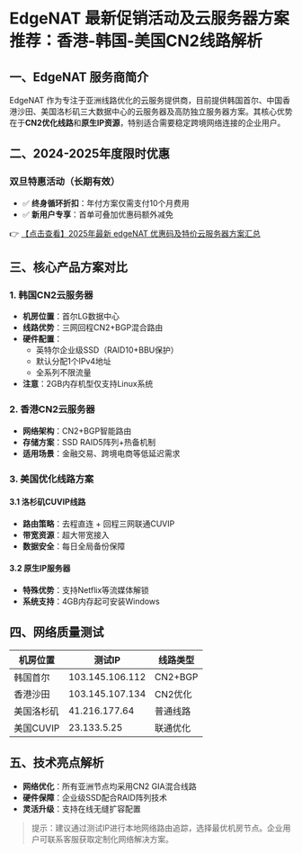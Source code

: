 # EdgeNAT 最新促销活动及云服务器方案推荐：香港-韩国-美国CN2线路解析

## 一、EdgeNAT 服务商简介
EdgeNAT 作为专注于亚洲线路优化的云服务提供商，目前提供韩国首尔、中国香港沙田、美国洛杉矶三大数据中心的云服务器及高防独立服务器方案。其核心优势在于**CN2优化线路**和**原生IP资源**，特别适合需要稳定跨境网络连接的企业用户。

## 二、2024-2025年度限时优惠
### 双旦特惠活动（长期有效）
- ✅ **终身循环折扣**：年付方案仅需支付10个月费用
- ✅ **新用户专享**：首单可叠加优惠码额外减免

👉 [【点击查看】2025年最新 edgeNAT 优惠码及特价云服务器方案汇总](https://bit.ly/edgenat)

## 三、核心产品方案对比
### 1. 韩国CN2云服务器
- **机房位置**：首尔LG数据中心
- **线路优势**：三网回程CN2+BGP混合路由
- **硬件配置**：
  - 英特尔企业级SSD（RAID10+BBU保护）
  - 默认分配1个IPv4地址
  - 全系列不限流量
- **注意**：2GB内存机型仅支持Linux系统

### 2. 香港CN2云服务器
- **网络架构**：CN2+BGP智能路由
- **存储方案**：SSD RAID5阵列+热备机制
- **适用场景**：金融交易、跨境电商等低延迟需求

### 3. 美国优化线路方案
#### 3.1 洛杉矶CUVIP线路
- **路由策略**：去程直连 + 回程三网联通CUVIP
- **带宽资源**：超大带宽接入
- **数据安全**：每日全局备份保障

#### 3.2 原生IP服务器
- **特殊优势**：支持Netflix等流媒体解锁
- **系统支持**：4GB内存起可安装Windows

## 四、网络质量测试
| 机房位置       | 测试IP          | 线路类型       |
|----------------|-----------------|----------------|
| 韩国首尔       | 103.145.106.112 | CN2+BGP        |
| 香港沙田       | 103.145.107.134 | CN2优化        |
| 美国洛杉矶     | 41.216.177.64   | 普通线路       |
| 美国CUVIP      | 23.133.5.25     | 联通优化       |

## 五、技术亮点解析
- **网络优化**：所有亚洲节点均采用CN2 GIA混合线路
- **硬件保障**：企业级SSD配合RAID阵列技术
- **灵活升级**：支持在线无缝扩容配置

> 提示：建议通过测试IP进行本地网络路由追踪，选择最优机房节点。企业用户可联系客服获取定制化网络解决方案。